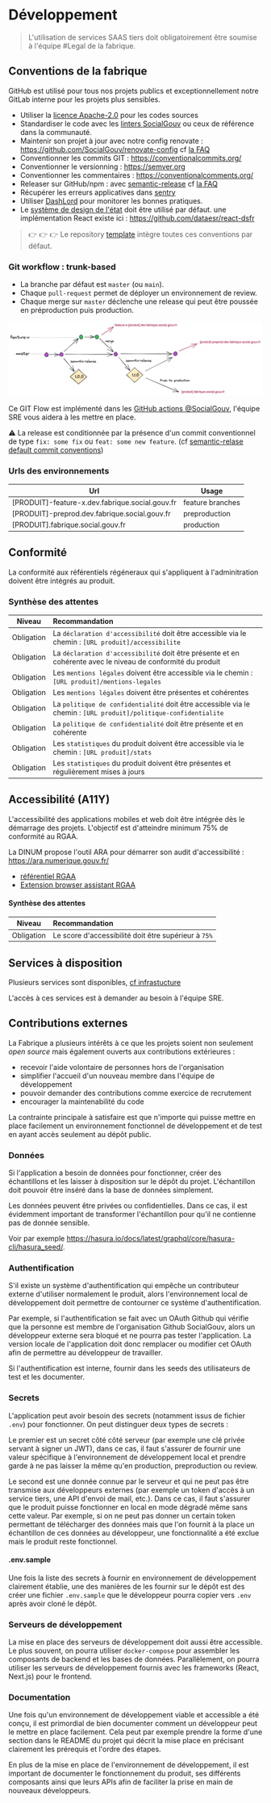 # Développement

> L'utilisation de services SAAS tiers doit obligatoirement être soumise à l'équipe #Legal de la fabrique.

## Conventions de la fabrique

GitHub est utilisé pour tous nos projets publics et exceptionnellement notre GitLab interne pour les projets plus sensibles.

- Utiliser la [licence Apache-2.0](https://www.numerique.gouv.fr/publications/politique-logiciel-libre/pratique/#aide-au-choix-de-la-licence) pour les codes sources
- Standardiser le code avec les [linters SocialGouv](https://github.com/SocialGouv/linters) ou ceux de référence dans la communauté.
- Maintenir son projet à jour avec notre config renovate : https://github.com/SocialGouv/renovate-config cf [la FAQ](/docs/faq#utilisation-de-renovate)
- Conventionner les commits GIT : https://conventionalcommits.org/
- Conventionner le versionning : https://semver.org
- Conventionner les commentaires : https://conventionalcomments.org/
- Releaser sur GitHub/npm : avec [semantic-release](https://github.com/semantic-release/semantic-release) cf [la FAQ](/docs/faq#semantic-release)
- Récupérer les erreurs applicatives dans [sentry](https://sentry.fabrique.social.gouv.fr)
- Utiliser [DashLord](https://dashlord.fabrique.social.gouv.fr) pour monitorer les bonnes pratiques.
- Le [système de design de l'état](https://gouvfr.atlassian.net/wiki/spaces/DB/overview?homepageId=145359476) doit être utilisé par défaut. une implémentation React existe ici : https://github.com/dataesr/react-dsfr

> 👉 👉 👉 Le repository [template](https://github.com/socialgouv/template) intègre toutes ces conventions par défaut.

### Git workflow : **trunk-based**

- La branche par défaut est `master` (ou `main`).
- Chaque `pull-request` permet de déployer un environnement de review.
- Chaque merge sur `master` déclenche une release qui peut être poussée en préproduction puis production.

[![](/img/git-flow-simple.png ":size=1000x350")](https://excalidraw.com/#json=C7MTFWdQ53ao453K86doB,SgdphjWpmSiuDMBu-qwKVg)

Ce GIT Flow est implémenté dans les [GitHub actions @SocialGouv](https://github.com/SocialGouv/actions), l'équipe SRE vous aidera à les mettre en place.

:warning: La release est conditionnée par la présence d'un commit conventionnel de type `fix: some fix` ou `feat: some new feature`. (cf [semantic-relase default commit conventions](https://github.com/semantic-release/semantic-release#commit-message-format))

### Urls des environnements

| Url                                             | Usage            |
| ----------------------------------------------- | ---------------- |
| [PRODUIT]-feature-x.dev.fabrique.social.gouv.fr | feature branches |
| [PRODUIT]-preprod.dev.fabrique.social.gouv.fr   | preproduction    |
| [PRODUIT].fabrique.social.gouv.fr               | production       |


## Conformité

La conformité aux référentiels régéneraux qui s'appliquent à l'adminitration doivent être intégrés au produit. 

### Synthèse des attentes

|   Niveau   | Recommandation                                                                                                   |
|:----------:|:-----------------------------------------------------------------------------------------------------------------|
| Obligation | La `déclaration d'accessibilité` doit être accessible via le chemin : `[URL produit]/accessibilite`              |
| Obligation | La `déclaration d'accessibilité` doit être présente et en cohérente avec le niveau de conformité du produit      |
| Obligation | Les `mentions légales` doivent être accessible via le chemin : `[URL produit]/mentions-legales`                  |
| Obligation | Les `mentions légales` doivent être présentes et cohérentes                                                      |
| Obligation | La `politique de confidentialité` doit être accessible via le chemin : `[URL produit]/politique-confidentialite` |
| Obligation | La `politique de confidentialité` doit être présente et en cohérente                                             |
| Obligation | Les `statistiques` du produit doivent être accessible via le chemin : `[URL produit]/stats`                      |
| Obligation | Les `statistiques` du produit doivent être présentes et régulièrement mises à jours                              |


## Accessibilité (A11Y)

L'accessibilité des applications mobiles et web doit être intégrée dès le démarrage des projets. L'objectif est d'atteindre minimum 75% de conformité au RGAA.

La DINUM propose l'outil ARA pour démarrer son audit d'accessibilité : https://ara.numerique.gouv.fr/

- [référentiel RGAA](https://design.numerique.gouv.fr/en/outils/audit-complementaire/)
- [Extension browser assistant RGAA](https://design.numerique.gouv.fr/articles/2021-10-06-assistant-rgaa/)

#### Synthèse des attentes

|   Niveau   | Recommandation                                                                                            |
|:----------:|:----------------------------------------------------------------------------------------------------------|
| Obligation | Le score d'accessibilité doit être supérieur à `75%`                                                      |


## Services à disposition

Plusieurs services sont disponibles, [cf infrastucture](/docs/infrastructure/presentation#services-transverses)

L'accès à ces services est à demander au besoin à l'équipe SRE.

## Contributions externes

La Fabrique a plusieurs intérêts à ce que les projets soient non seulement _open source_ mais également ouverts aux contributions extérieures :

- recevoir l'aide volontaire de personnes hors de l'organisation
- simplifier l'accueil d'un nouveau membre dans l'équipe de développement
- pouvoir demander des contributions comme exercice de recrutement
- encourager la maintenabilité du code

La contrainte principale à satisfaire est que n'importe qui puisse mettre en place facilement un environnement fonctionnel de développement et de test en ayant accès seulement au dépôt public.

### Données

Si l'application a besoin de données pour fonctionner, créer des échantillons et les laisser à disposition sur le dépôt du projet. L'échantillon doit pouvoir être inséré dans la base de données simplement.

Les données peuvent être privées ou confidentielles. Dans ce cas, il est évidemment important de transformer l'échantillon pour qu'il ne contienne pas de donnée sensible.

Voir par exemple https://hasura.io/docs/latest/graphql/core/hasura-cli/hasura_seed/.

### Authentification

S'il existe un système d'authentification qui empêche un contributeur externe d'utiliser normalement le produit, alors l'environnement local de développement doit permettre de contourner ce système d'authentification.

Par exemple, si l'authentification se fait avec un OAuth Github qui vérifie que la personne est membre de l'organisation Github SocialGouv, alors un développeur externe sera bloqué et ne pourra pas tester l'application. La version locale de l'application doit donc remplacer ou modifier cet OAuth afin de permettre au développeur de travailler.

Si l'authentification est interne, fournir dans les seeds des utilisateurs de test et les documenter.

### Secrets

L'application peut avoir besoin des secrets (notamment issus de fichier `.env`) pour fonctionner. On peut distinguer deux types de secrets :

Le premier est un secret côté côté serveur (par exemple une clé privée servant à signer un JWT), dans ce cas, il faut s'assurer de fournir une valeur spécifique à l'environnement de développement local et prendre garde à ne pas laisser la même qu'en production, preproduction ou review.

Le second est une donnée connue par le serveur et qui ne peut pas être transmise aux développeurs externes (par exemple un token d'accès à un service tiers, une API d'envoi de mail, etc.). Dans ce cas, il faut s'assurer que le produit puisse fonctionner en local en mode dégradé même sans cette valeur. Par exemple, si on ne peut pas donner un certain token permettant de télécharger des données mais que l'on fournit à la place un échantillon de ces données au développeur, une fonctionnalité a été exclue mais le produit reste fonctionnel.

#### .env.sample

Une fois la liste des secrets à fournir en environnement de développement clairement établie, une des manières de les fournir sur le dépôt est des créer une fichier `.env.sample` que le développeur pourra copier vers `.env` après avoir cloné le dépôt.

### Serveurs de développement

La mise en place des serveurs de développement doit aussi être accessible. Le plus souvent, on pourra utiliser `docker-compose` pour assembler les composants de backend et les bases de données. Parallèlement, on pourra utiliser les serveurs de développement fournis avec les frameworks (React, Next.js) pour le frontend.

### Documentation

Une fois qu'un environnement de développement viable et accessible a été conçu, il est primordial de bien documenter comment un développeur peut le mettre en place facilement. Cela peut par exemple prendre la forme d'une section dans le README du projet qui décrit la mise place en précisant clairement les prérequis et l'ordre des étapes.

En plus de la mise en place de l'environnement de développement, il est important de documenter le fonctionnement du produit, ses différents composants ainsi que leurs APIs afin de faciliter la prise en main de nouveaux développeurs.
